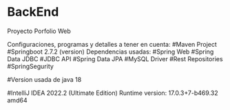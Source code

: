 # BackEnd

Proyecto Porfolio Web

Configuraciones, programas y detalles a tener en cuenta:
#Maven Project
#Springboot 2.7.2 (version)
Dependencias usadas:
#Spring Web
#Spring Data JDBC
#JDBC API
#Spring Data JPA
#MySQL Driver
#Rest Repositories
#SpringSegurity

#Version usada de java 18

#IntelliJ IDEA 2022.2 (Ultimate Edition)
Runtime version: 17.0.3+7-b469.32 amd64
